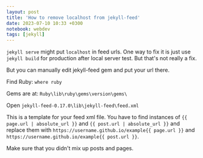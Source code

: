 ```yaml
---
layout: post
title: 'How to remove localhost from jekyll-feed'
date: 2023-07-10 10:33 +0300
notebook: webdev
tags: [jekyll]
---
```

`jekyll serve` might put `localhost` in feed urls. One way to fix it is just use `jekyll build` for production after local server test. But that's not really a fix.

But you can manually edit jekyll-feed gem and put your url there.

Find Ruby: `where ruby`

Gems are at: `Ruby\lib\ruby\gems\version\gems\`

Open `jekyll-feed-0.17.0\lib\jekyll-feed\feed.xml`

This is a template for your feed xml file. You have to find instances of `{{ page.url | absolute_url }}` and `{{ post.url | absolute_url }}` and replace them with `https://username.github.io/example{{ page.url }}` and `https://username.github.io/example{{ post.url }}`.

Make sure that you didn't mix up posts and pages.